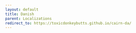 ```yaml
---
layout: default
title: Danish
parent: Localizations
redirect_to: https://toxicdonkeybutts.github.io/cairn-da/
---
```

